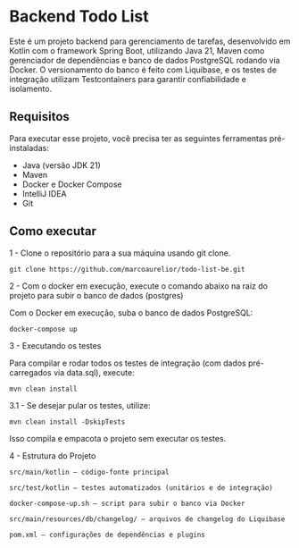 # Backend Todo List

Este é um projeto backend para gerenciamento de tarefas, desenvolvido em Kotlin com o framework Spring Boot, utilizando
Java 21, Maven como gerenciador de dependências e banco de dados PostgreSQL rodando via Docker. O versionamento do banco
é feito com Liquibase, e os testes de integração utilizam Testcontainers para garantir confiabilidade e isolamento.

## Requisitos

Para executar esse projeto, você precisa ter as seguintes ferramentas pré-instaladas:

* Java (versão JDK 21)
* Maven
* Docker e Docker Compose
* IntelliJ IDEA
* Git

## Como executar

1 - Clone o repositório para a sua máquina usando git clone.

    git clone https://github.com/marcoaurelior/todo-list-be.git

2 - Com o docker em execução, execute o comando abaixo na raiz do projeto para subir o banco de dados (postgres)

Com o Docker em execução, suba o banco de dados PostgreSQL:

    docker-compose up

3 - Executando os testes

Para compilar e rodar todos os testes de integração (com dados pré-carregados via data.sql), execute:

    mvn clean install

3.1 - Se desejar pular os testes, utilize:

    mvn clean install -DskipTests

Isso compila e empacota o projeto sem executar os testes.

4 - Estrutura do Projeto

    src/main/kotlin – código-fonte principal

    src/test/kotlin – testes automatizados (unitários e de integração)

    docker-compose-up.sh – script para subir o banco via Docker

    src/main/resources/db/changelog/ – arquivos de changelog do Liquibase

    pom.xml – configurações de dependências e plugins